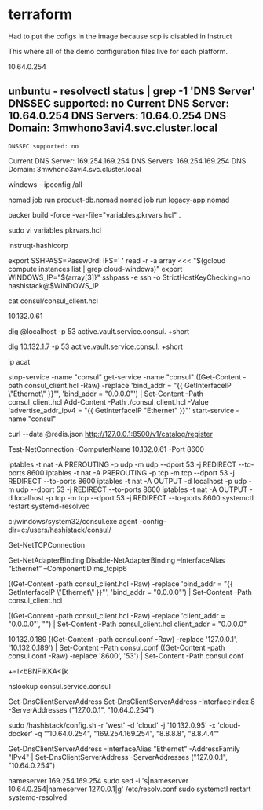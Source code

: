# terraform

Had to put the cofigs in the image because scp is disabled in Instruct

This where all of the demo configuration files live for each platform.

10.64.0.254

unbuntu - resolvectl status | grep -1 'DNS Server'
   DNSSEC supported: no
  Current DNS Server: 10.64.0.254
         DNS Servers: 10.64.0.254
          DNS Domain: 3mwhono3avi4.svc.cluster.local
--
    DNSSEC supported: no
  Current DNS Server: 169.254.169.254
         DNS Servers: 169.254.169.254
          DNS Domain: 3mwhono3avi4.svc.cluster.local

windows - ipconfig /all

nomad job run product-db.nomad
nomad job run legacy-app.nomad

packer build -force -var-file="variables.pkrvars.hcl" .

sudo vi variables.pkrvars.hcl

instruqt-hashicorp

export SSHPASS=Passw0rd!
IFS=' ' read -r -a array <<< "$(gcloud compute instances list | grep cloud-windows)"
export WINDOWS_IP="${array[3]}"
sshpass -e ssh -o StrictHostKeyChecking=no hashistack@$WINDOWS_IP

cat consul/consul_client.hcl

10.132.0.61

dig @localhost -p 53 active.vault.service.consul. +short

dig 10.132.1.7 -p 53 active.vault.service.consul. +short

ip acat 

stop-service -name "consul"
get-service -name "consul"
((Get-Content -path consul_client.hcl -Raw) -replace 'bind_addr = \"{{ GetInterfaceIP \\\"Ethernet\\\" }}\"', 'bind_addr = "0.0.0.0"') | Set-Content -Path consul_client.hcl
Add-Content -Path ./consul_client.hcl -Value 'advertise_addr_ipv4 = "{{ GetInterfaceIP \"Ethernet\" }}"'
start-service -name "consul"

curl --data @redis.json http://127.0.0.1:8500/v1/catalog/register

Test-NetConnection -ComputerName 10.132.0.61 -Port 8600

iptables -t nat -A PREROUTING -p udp -m udp --dport 53 -j REDIRECT --to-ports 8600
iptables -t nat -A PREROUTING -p tcp -m tcp --dport 53 -j REDIRECT --to-ports 8600
iptables -t nat -A OUTPUT -d localhost -p udp -m udp --dport 53 -j REDIRECT --to-ports 8600
iptables -t nat -A OUTPUT -d localhost -p tcp -m tcp --dport 53 -j REDIRECT --to-ports 8600
systemctl restart systemd-resolved

c:/windows/system32/consul.exe agent -config-dir=c:/users/hashistack/consul/

Get-NetTCPConnection

Get-NetAdapterBinding
Disable-NetAdapterBinding –InterfaceAlias “Ethernet” –ComponentID ms_tcpip6

((Get-Content -path consul_client.hcl -Raw) -replace 'bind_addr = \"{{ GetInterfaceIP \\\"Ethernet\\\" }}\"', 'bind_addr = "0.0.0.0"') | Set-Content -Path consul_client.hcl

((Get-Content -path consul_client.hcl -Raw) -replace 'client_addr = "0.0.0.0"', "") | Set-Content -Path consul_client.hcl
client_addr = "0.0.0.0"

10.132.0.189
((Get-Content -path consul.conf -Raw) -replace '127.0.0.1', '10.132.0.189') | Set-Content -Path consul.conf
((Get-Content -path consul.conf -Raw) -replace '8600', '53') | Set-Content -Path consul.conf

+=l<bBNFlKKA<[k

nslookup consul.service.consul

Get-DnsClientServerAddress
Set-DnsClientServerAddress -InterfaceIndex 8 -ServerAddresses ("127.0.0.1", "10.64.0.254")

sudo /hashistack/config.sh -r 'west' -d 'cloud' -j '10.132.0.95' -x 'cloud-docker' -q '"10.64.0.254", "169.254.169.254", "8.8.8.8", "8.8.4.4"'

Get-DnsClientServerAddress -InterfaceAlias "Ethernet" -AddressFamily "IPv4" | Set-DnsClientServerAddress -ServerAddresses ("127.0.0.1", "10.64.0.254")

nameserver 169.254.169.254
sudo sed -i 's|nameserver 10.64.0.254|nameserver 127.0.0.1|g' /etc/resolv.conf
sudo systemctl restart systemd-resolved